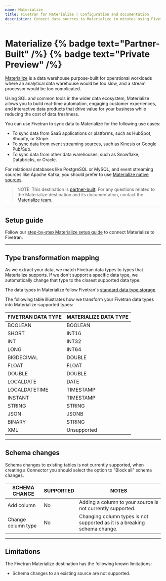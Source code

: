 ```yaml
---
name: Materialize
title: Fivetran for Materialize | Configuration and documentation
description: Connect data sources to Materialize in minutes using Fivetran. Explore documentation and start syncing your applications and events.
---
```


# Materialize {% badge text="Partner-Built" /%} {% badge text="Private Preview" /%}

[Materialize](https://materialize.com) is a data warehouse purpose-built for operational workloads where an analytical data warehouse would be too slow, and a stream processor would be too complicated.

Using SQL and common tools in the wider data ecosystem, Materialize allows you to build real-time automation, engaging customer experiences, and interactive data products that drive value for your business while reducing the cost of data freshness.

You can use Fivetran to sync data to Materialize for the following use cases:

- To sync data from SaaS applications or platforms, such as HubSpot, Shopify, or Stripe.
- To sync data from event streaming sources, such as Kinesis or Google Pub/Sub.
- To sync data from other data warehouses, such as Snowflake, Databricks, or Oracle.

For relational databases like PostgreSQL or MySQL, and event streaming sources like Apache Kafka, you should prefer to use [Materialize native sources](https://materialize.com/docs/sql/create-source/).

> NOTE: This destination is [partner-built](/docs/partner-built-program). For any questions related to the Materialize destination and its documentation, contact the [Materialize team](mailto:support@materialize.com).

----

## Setup guide

Follow our [step-by-step Materialize setup guide](/docs/destinations/materialize/setup-guide) to connect Materialize to Fivetran.

----

## Type transformation mapping

As we extract your data, we match Fivetran data types to types that Materialize supports. If we don't support a specific data type, we automatically change that type to the closest supported data type.

The data types in Materialize follow Fivetran's [standard data type storage](/docs/destinations#datatypes).

The following table illustrates how we transform your Fivetran data types into Materialize-supported types:

| FIVETRAN DATA TYPE | MATERIALIZE DATA TYPE |
|--------------------|-----------------------|
| BOOLEAN            | BOOLEAN               |
| SHORT              | INT16                 |
| INT                | INT32                 |
| LONG               | INT64                 |
| BIGDECIMAL         | DOUBLE                |
| FLOAT              | FLOAT                 |
| DOUBLE             | DOUBLE                |
| LOCALDATE          | DATE                  |
| LOCALDATETIME      | TIMESTAMP             |
| INSTANT            | TIMESTAMP             |
| STRING             | STRING                |
| JSON               | JSONB                 |
| BINARY             | STRING                |
| XML                | Unsupported           |

----

## Schema changes

Schema changes to existing tables is not currently supported, when creating a Connector you should select the option to "Block all" schema changes.

| SCHEMA CHANGE      | SUPPORTED | NOTES                                                                                                     |
|--------------------|-----------|-----------------------------------------------------------------------------------------------------------|
| Add column         | No        | Adding a column to your source is not currently supported.                                                |
| Change column type | No        | Changing column types is not supported as it is a breaking schema change.                                 |

---

## Limitations

The Fivetran Materialize destination has the following known limitations:

- Schema changes to an existing source are not supported.
